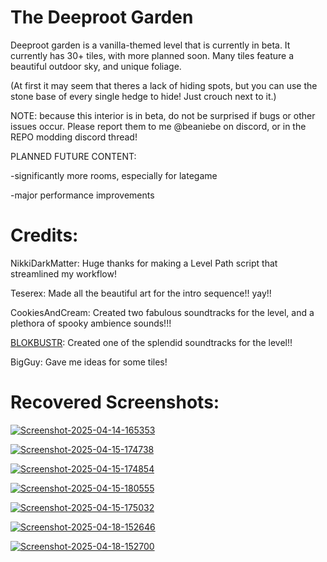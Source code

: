 # The Deeproot Garden

Deeproot garden is a vanilla-themed level that is currently in beta. It currently has 30+ tiles, with more planned soon. Many tiles feature a beautiful outdoor sky, and unique foliage.

(At first it may seem that theres a lack of hiding spots, but you can use the stone base of every single hedge to hide! Just crouch next to it.)

NOTE: because this interior is in beta, do not be surprised if bugs or other issues occur. Please report them to me @beaniebe on discord, or in the REPO modding discord thread!

PLANNED FUTURE CONTENT:

-significantly more rooms, especially for lategame

-major performance improvements

# Credits:

NikkiDarkMatter: Huge thanks for making a Level Path script that streamlined my workflow!

Teserex: Made all the beautiful art for the intro sequence!! yay!!

CookiesAndCream: Created two fabulous soundtracks for the level, and a plethora of spooky ambience sounds!!!

[BLOKBUSTR](https://fanlink.tv/blokbustr): Created one of the splendid soundtracks for the level!!

BigGuy: Gave me ideas for some tiles!

# Recovered Screenshots:

<a href="https://ibb.co/rYtjdJR"><img src="https://i.ibb.co/6zZMX57/Screenshot-2025-04-14-165353.png" alt="Screenshot-2025-04-14-165353" border="0" /></a>

<a href="https://ibb.co/VcgMxQCx"><img src="https://i.ibb.co/hJB2cZdc/Screenshot-2025-04-15-174738.png" alt="Screenshot-2025-04-15-174738" border="0" /></a>

<a href="https://ibb.co/23M54YFq"><img src="https://i.ibb.co/WvzsJpHn/Screenshot-2025-04-15-174854.png" alt="Screenshot-2025-04-15-174854" border="0" /></a>

<a href="https://ibb.co/99cTGPpQ"><img src="https://i.ibb.co/1f7qbc0F/Screenshot-2025-04-15-180555.png" alt="Screenshot-2025-04-15-180555" border="0" /></a>

<a href="https://ibb.co/SwdXYHLc"><img src="https://i.ibb.co/MkGDwKXf/Screenshot-2025-04-15-175032.png" alt="Screenshot-2025-04-15-175032" border="0" /></a>

<a href="https://ibb.co/2JBP2GQ"><img src="https://i.ibb.co/dZy698q/Screenshot-2025-04-18-152646.png" alt="Screenshot-2025-04-18-152646" border="0" /></a>

<a href="https://ibb.co/bg0rt5PC"><img src="https://i.ibb.co/hR6K0Fy4/Screenshot-2025-04-18-152700.png" alt="Screenshot-2025-04-18-152700" border="0" /></a>